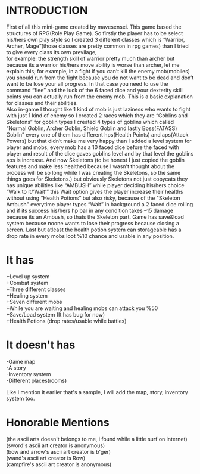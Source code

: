 # INTRODUCTION 

First of all this mini-game created by mavesensei. This game based the structures of RPG(Role Play Game). So firstly the player has to be select his/hers own play style so I created 3 different classes which is “Warrior, Archer, Mage”(those classes are pretty common in rpg games) than I tried to give every class its own previlage,<br> 
for example: the strength skill of warrior pretty much than archer but because its a warrior his/hers move ability is worse than archer, let me explain this; for example, in a fight if you can’t kill the enemy mob(mobiles) you should run from the fight because you do not want to be dead and don’t want to be lose your all progress. In that case you need to use the command “flee” and the luck of the 6 faced dice and your dexterity skill points you can actually run from the enemy mob. This is a basic explanation for classes and their abilities.<br>
Also in-game I thought like 1 kind of mob is just laziness who wants to fight with just 1 kind of enemy so I created 2 races which they are “Goblins and Skeletons” for goblin types I created 4 types of goblins which called “Normal Goblin, Archer Goblin, Shield Goblin and lastly Boss(FATASS) Goblin” every one of them has different hps(Health Points) and aps(Attack Powers) but that didn’t make me very happy than I added a level system for player and mobs, every mob has a 10 faced dice before the faced with player and result of the dice gaves goblins level and by that level the goblins aps is increase. And now Skeletons (to be honest I just copied the goblin features and make less healthed because I wasn't thought about the process will be so long while I was creating the Skeletons, so the same things goes for Skeletons.) but obviously Skeletons not just copycats they has unique abilities like “AMBUSH” while player deciding his/hers choice “Walk to it/’Wait’” this Wait option gives the player increase their healths without using “Health Potions” but also risky, because of the "Skeleton Ambush" everytime player types “Wait” in background a 2 faced dice rolling and if its success his/hers hp bar in any condition takes –15 damage because its an Ambush, so thats the Skeleton part. Game has save&load system because noone wants to lose their progress because closing a screen. Last but atleast the health potion system can storageable has a drop rate in every mobs loot %10 chance and usable in any position. 


# It has<br>
+Level up system<br>
+Combat system<br>
+Three different classes<br>
+Healing system<br>
+Seven different mobs<br>
+While you are waiting and healing mobs can attack you %50<br>
+Save/Load system (It has bug for now)<br>
+Health Potions (drop rates/usable while battles)<br>
#  It doesn't has<br>
-Game map<br>
-A story<br>
-Inventory system<br>
-Different places(rooms)<br>

Like I mention it earlier that's a sample, I will add the map, story, inventory system too.

# Honorable Mentions<br>
(the ascii arts doesn't belongs to me, i found while a little surf on internet)<br>
(sword's ascii art creator is anonymous)<br>
(bow and arrow's ascii art creator is b'ger)<br>
(wand's ascii art creator is Row)<br>
(campfire's ascii art creator is anonymous)<br>
